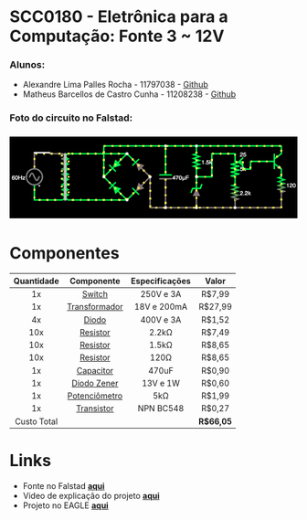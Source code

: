 # SCC0180 - Eletrônica para a Computação: Fonte 3 ~ 12V

### Alunos:
- Alexandre Lima Palles Rocha - 11797038 - [Github](https://github.com/Alexandre-Palles)
- Matheus Barcellos de Castro Cunha - 11208238 - [Github](https://github.com/matheushw)


### Foto do circuito no Falstad:
### ![Falstad](Falstad.png)

<!-- ### Esquemático da fonte no EAGLE:
### ![EAGLE_FONTE](EAGLE_FONTE.jpeg)

### Esquemático da PCB no EAGLE:
### ![EAGLE_PCB](EAGLE_PCB.jpeg) -->


# Componentes
| **Quantidade** | **Componente** | **Especificações** | **Valor** |
|:---------------:|:---------------:|:-------------:|:---------------:|
| 1x |[Switch](https://produto.mercadolivre.com.br/MLB-1300399738-boto-chave-gangorra-mini-interruptor-liga-desliga-on-off-10x15mm-kcd13-101-3a-250v-arduino-_JM?variation=42249952649&quantity=1#reco_item_pos=0&reco_backend=machinalis-seller-items-pdp&reco_backend_type=low_level&reco_client=vip-seller_items-above&reco_id=3b5ba658-e897-4edb-bdb5-659b62db67cc) | 250V e 3A | R$7,99 |
| 1x |[Transformador](https://produto.mercadolivre.com.br/MLB-1304922688-transformador-trafo-1818v-200ma-bivolt-eletrnica-_JM?matt_tool=82322591&matt_word&gclid=CjwKCAjwxev3BRBBEiwAiB_PWBbZ2aHFM5DoBshLVzkNvkgx2N9hKW23WtSlJJcJrxYljOzxjykEoRoCScYQAvD_BwE&quantity=1) | 18V e 200mA | R$27,99 |
| 4x |[Diodo](https://www.autoeletronica.net/produtos/diodo-retificador-1n5404) | 400V e 3A | R$1,52 |
| 10x |[Resistor](https://produto.mercadolivre.com.br/MLB-1572512618-resistor-22k-18w-1-thru-hole-10-unidades-_JM?matt_tool=79246729&matt_word&gclid=CjwKCAjwxev3BRBBEiwAiB_PWOBvqco0yUZbPd3xXd7Ti-PVZdboXUzZH0d8ussTLM_GGaiamZP50BoCfEoQAvD_BwE&quantity=1) | 2.2kΩ | R$7,49 |
| 10x |[Resistor](https://produto.mercadolivre.com.br/MLB-1571424869-kit-10-x-resistor-15k-ohm-5-14w-025w-leds-5mm-arduino-_JM?matt_tool=79246729&matt_word=&gclid=CjwKCAjwxev3BRBBEiwAiB_PWCWiESX0zQ_fqSwU5-CIx2PRklAiqlIU_7MRDs36guL9Ud44XvO00RoCT64QAvD_BwE) | 1.5kΩ | R$8,65 |
| 10x |[Resistor](https://produto.mercadolivre.com.br/MLB-1018650605-kit-10-x-resistor-120-ohm-5-14w-025w-120r-arduino-pic-_JM?matt_tool=79246729&matt_word&gclid=CjwKCAjwxev3BRBBEiwAiB_PWKfn6PA1H1P_61IlRabAfL3WufIbumeBCf10bZfJuTmiYePV2-X9HRoCi9cQAvD_BwE&quantity=1) | 120Ω | R$8,65 |
| 1x |[Capacitor](https://www.eletrogate.com/capacitor-eletrolitico-470uf-x-50v?utm_source=Site&utm_medium=GoogleMerchant&utm_campaign=GoogleMerchant&gclid=Cj0KCQjw3Nv3BRC8ARIsAPh8hgJ2Kgakz5yJfnDUHAmi37V7dUP6w2IKSyBl1VksmPlQwvk_MMea2ZgaAmnKEALw_wcB) | 470uF | R$0,90 |
| 1x |[Diodo Zener](https://www.americanas.com.br/produto/1397103736?opn=YSMESP&sellerid=4145166000157&epar=bp_pl_00_go_am_todas_geral_gmv&WT.srch=1&acc=e789ea56094489dffd798f86ff51c7a9&i=5dd8ae5049f937f6254fab94&o=5df60079f8e95eac3dac6177&gclid=Cj0KCQjw3Nv3BRC8ARIsAPh8hgIL562GLJVjPZFYEWPE8kXANQGuBsye2JKJisaPoG6w3PX7TJy3cGIaAltrEALw_wcB) | 13V e 1W | R$0,60 |
| 1x |[Potenciômetro](https://www.magazineluiza.com.br/potenciometro-5k-linear-estriado-15mm-wh148-b5k-l15-ncl/p/cb244eacd6/cj/ptct/?&1=1&seller_id=casadarobotica&&utm_source=google&utm_medium=pla&utm_campaign=&partner_id=54222&gclid=CjwKCAjwxev3BRBBEiwAiB_PWCzLCRQFZbqyxHrqGAP6q1-wtv8JZTKYs0IlJbpythvAmF4CQ-itcRoCl3wQAvD_BwE) | 5kΩ | R$1,99 |
| 1x |[Transistor](https://www.google.com/search?q=npn+548&sxsrf=ALeKk01A8u6ooJoB3f3bC7uwXjp92MkR_w:1593545294101&source=lnms&tbm=shop&sa=X&ved=2ahUKEwj5xMDpoqrqAhVhA9QKHa4iDHoQ_AUoAnoECBAQBA&biw=1280&bih=689#spd=3025372831872072528) | NPN BC548 | R$0,27 |
|Custo Total || | **R$66,05** |

# Links
- Fonte no Falstad **[aqui](http://tinyurl.com/ycx5dwek)**
- Video de explicação do projeto **[aqui]()**
- Projeto no EAGLE **[aqui]()**
